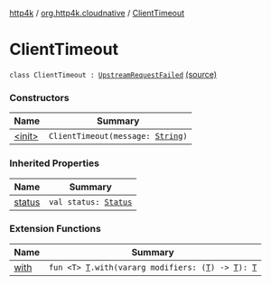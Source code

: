 [http4k](../../index.md) / [org.http4k.cloudnative](../index.md) / [ClientTimeout](./index.md)

# ClientTimeout

`class ClientTimeout : `[`UpstreamRequestFailed`](../-upstream-request-failed/index.md) [(source)](https://github.com/http4k/http4k/blob/master/http4k-cloudnative/src/main/kotlin/org/http4k/cloudnative/UpstreamRequestFailed.kt#L20)

### Constructors

| Name | Summary |
|---|---|
| [&lt;init&gt;](-init-.md) | `ClientTimeout(message: `[`String`](https://kotlinlang.org/api/latest/jvm/stdlib/kotlin/-string/index.html)`)` |

### Inherited Properties

| Name | Summary |
|---|---|
| [status](../-upstream-request-failed/status.md) | `val status: `[`Status`](../../org.http4k.core/-status/index.md) |

### Extension Functions

| Name | Summary |
|---|---|
| [with](../../org.http4k.core/with.md) | `fun <T> `[`T`](../../org.http4k.core/with.md#T)`.with(vararg modifiers: (`[`T`](../../org.http4k.core/with.md#T)`) -> `[`T`](../../org.http4k.core/with.md#T)`): `[`T`](../../org.http4k.core/with.md#T) |
